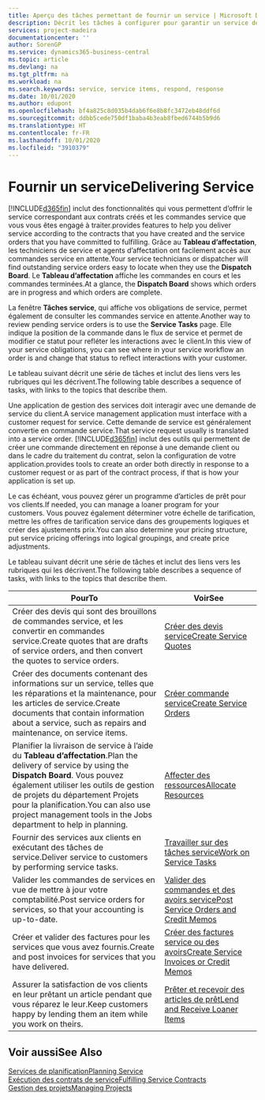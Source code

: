 ```yaml
---
title: Aperçu des tâches permettant de fournir un service | Microsoft Docs
description: Décrit les tâches à configurer pour garantir un service de qualité et respecter les engagement vis-à-vis des clients.
services: project-madeira
documentationcenter: ''
author: SorenGP
ms.service: dynamics365-business-central
ms.topic: article
ms.devlang: na
ms.tgt_pltfrm: na
ms.workload: na
ms.search.keywords: service, service items, respond, response
ms.date: 10/01/2020
ms.author: edupont
ms.openlocfilehash: bf4a825c8d035b4dab6f6e8b8fc3472eb48ddf6d
ms.sourcegitcommit: ddbb5cede750df1baba4b3eab8fbed6744b5b9d6
ms.translationtype: HT
ms.contentlocale: fr-FR
ms.lasthandoff: 10/01/2020
ms.locfileid: "3910379"
---
```

# <a name="delivering-service"></a><span data-ttu-id="f9fcf-103">Fournir un service</span><span class="sxs-lookup"><span data-stu-id="f9fcf-103">Delivering Service</span></span>
[!INCLUDE[d365fin](includes/d365fin_md.md)] <span data-ttu-id="f9fcf-104">inclut des fonctionnalités qui vous permettent d’offrir le service correspondant aux contrats créés et les commandes service que vous vous êtes engagé à traiter.</span><span class="sxs-lookup"><span data-stu-id="f9fcf-104">provides features to help you deliver service according to the contracts that you have created and the service orders that you have committed to fulfilling.</span></span> <span data-ttu-id="f9fcf-105">Grâce au **Tableau d’affectation**, les techniciens de service et agents d’affectation ont facilement accès aux commandes service en attente.</span><span class="sxs-lookup"><span data-stu-id="f9fcf-105">Your service technicians or dispatcher will find outstanding service orders easy to locate when they use the **Dispatch Board**.</span></span> <span data-ttu-id="f9fcf-106">Le **Tableau d’affectation** affiche les commandes en cours et les commandes terminées.</span><span class="sxs-lookup"><span data-stu-id="f9fcf-106">At a glance, the **Dispatch Board** shows which orders are in progress and which orders are complete.</span></span>  
  
<span data-ttu-id="f9fcf-107">La fenêtre **Tâches service**, qui affiche vos obligations de service, permet également de consulter les commandes service en attente.</span><span class="sxs-lookup"><span data-stu-id="f9fcf-107">Another way to review pending service orders is to use the **Service Tasks** page.</span></span> <span data-ttu-id="f9fcf-108">Elle indique la position de la commande dans le flux de service et permet de modifier ce statut pour refléter les interactions avec le client.</span><span class="sxs-lookup"><span data-stu-id="f9fcf-108">In this view of your service obligations, you can see where in your service workflow an order is and change that status to reflect interactions with your customer.</span></span>  
  
<span data-ttu-id="f9fcf-109">Le tableau suivant décrit une série de tâches et inclut des liens vers les rubriques qui les décrivent.</span><span class="sxs-lookup"><span data-stu-id="f9fcf-109">The following table describes a sequence of tasks, with links to the topics that describe them.</span></span>   

<span data-ttu-id="f9fcf-110">Une application de gestion des services doit interagir avec une demande de service du client.</span><span class="sxs-lookup"><span data-stu-id="f9fcf-110">A service management application must interface with a customer request for service.</span></span> <span data-ttu-id="f9fcf-111">Cette demande de service est généralement convertie en commande service.</span><span class="sxs-lookup"><span data-stu-id="f9fcf-111">That service request usually is translated into a service order.</span></span> [!INCLUDE[d365fin](includes/d365fin_md.md)] <span data-ttu-id="f9fcf-112">inclut des outils qui permettent de créer une commande directement en réponse à une demande client ou dans le cadre du traitement du contrat, selon la configuration de votre application.</span><span class="sxs-lookup"><span data-stu-id="f9fcf-112">provides tools to create an order both directly in response to a customer request or as part of the contract process, if that is how your application is set up.</span></span>  
  
<span data-ttu-id="f9fcf-113">Le cas échéant, vous pouvez gérer un programme d’articles de prêt pour vos clients.</span><span class="sxs-lookup"><span data-stu-id="f9fcf-113">If needed, you can manage a loaner program for your customers.</span></span> <span data-ttu-id="f9fcf-114">Vous pouvez également déterminer votre échelle de tarification, mettre les offres de tarification service dans des groupements logiques et créer des ajustements prix.</span><span class="sxs-lookup"><span data-stu-id="f9fcf-114">You can also determine your pricing structure, put service pricing offerings into logical groupings, and create price adjustments.</span></span>  
  
<span data-ttu-id="f9fcf-115">Le tableau suivant décrit une série de tâches et inclut des liens vers les rubriques qui les décrivent.</span><span class="sxs-lookup"><span data-stu-id="f9fcf-115">The following table describes a sequence of tasks, with links to the topics that describe them.</span></span>   
  
|<span data-ttu-id="f9fcf-116">**Pour**</span><span class="sxs-lookup"><span data-stu-id="f9fcf-116">**To**</span></span>|<span data-ttu-id="f9fcf-117">**Voir**</span><span class="sxs-lookup"><span data-stu-id="f9fcf-117">**See**</span></span>|  
|------------|-------------|  
|<span data-ttu-id="f9fcf-118">Créer des devis qui sont des brouillons de commandes service, et les convertir en commandes service.</span><span class="sxs-lookup"><span data-stu-id="f9fcf-118">Create quotes that are drafts of service orders, and then convert the quotes to service orders.</span></span>|[<span data-ttu-id="f9fcf-119">Créer des devis service</span><span class="sxs-lookup"><span data-stu-id="f9fcf-119">Create Service Quotes</span></span>](service-how-to-create-service-quotes.md)|
|<span data-ttu-id="f9fcf-120">Créer des documents contenant des informations sur un service, telles que les réparations et la maintenance, pour les articles de service.</span><span class="sxs-lookup"><span data-stu-id="f9fcf-120">Create documents that contain information about a service, such as repairs and maintenance, on service items.</span></span>|[<span data-ttu-id="f9fcf-121">Créer commande service</span><span class="sxs-lookup"><span data-stu-id="f9fcf-121">Create Service Orders</span></span>](service-how-to-create-service-orders.md)|
|<span data-ttu-id="f9fcf-122">Planifier la livraison de service à l’aide du **Tableau d’affectation**.</span><span class="sxs-lookup"><span data-stu-id="f9fcf-122">Plan the delivery of service by using the **Dispatch Board**.</span></span> <span data-ttu-id="f9fcf-123">Vous pouvez également utiliser les outils de gestion de projets du département Projets pour la planification.</span><span class="sxs-lookup"><span data-stu-id="f9fcf-123">You can also use project management tools in the Jobs department to help in planning.</span></span>|[<span data-ttu-id="f9fcf-124">Affecter des ressources</span><span class="sxs-lookup"><span data-stu-id="f9fcf-124">Allocate Resources</span></span>](service-how-to-allocate-resources.md)|  
|<span data-ttu-id="f9fcf-125">Fournir des services aux clients en exécutant des tâches de service.</span><span class="sxs-lookup"><span data-stu-id="f9fcf-125">Deliver service to customers by performing service tasks.</span></span>|[<span data-ttu-id="f9fcf-126">Travailler sur des tâches service</span><span class="sxs-lookup"><span data-stu-id="f9fcf-126">Work on Service Tasks</span></span>](service-how-to-work-on-service-tasks.md)|  
|<span data-ttu-id="f9fcf-127">Valider les commandes de services en vue de mettre à jour votre comptabilité.</span><span class="sxs-lookup"><span data-stu-id="f9fcf-127">Post service orders for services, so that your accounting is up-to-date.</span></span>|[<span data-ttu-id="f9fcf-128">Valider des commandes et des avoirs service</span><span class="sxs-lookup"><span data-stu-id="f9fcf-128">Post Service Orders and Credit Memos</span></span>](service-how-to-post-service-orders.md)|  
|<span data-ttu-id="f9fcf-129">Créer et valider des factures pour les services que vous avez fournis.</span><span class="sxs-lookup"><span data-stu-id="f9fcf-129">Create and post invoices for services that you have delivered.</span></span>|[<span data-ttu-id="f9fcf-130">Créer des factures service ou des avoirs</span><span class="sxs-lookup"><span data-stu-id="f9fcf-130">Create Service Invoices or Credit Memos</span></span>](service-how-create-invoices.md)|  
|<span data-ttu-id="f9fcf-131">Assurer la satisfaction de vos clients en leur prêtant un article pendant que vous réparez le leur.</span><span class="sxs-lookup"><span data-stu-id="f9fcf-131">Keep customers happy by lending them an item while you work on theirs.</span></span>| [<span data-ttu-id="f9fcf-132">Prêter et recevoir des articles de prêt</span><span class="sxs-lookup"><span data-stu-id="f9fcf-132">Lend and Receive Loaner Items</span></span>](service-how-to-lend-receive-loaners.md)|
  
## <a name="see-also"></a><span data-ttu-id="f9fcf-133">Voir aussi</span><span class="sxs-lookup"><span data-stu-id="f9fcf-133">See Also</span></span>  
[<span data-ttu-id="f9fcf-134">Services de planification</span><span class="sxs-lookup"><span data-stu-id="f9fcf-134">Planning Service</span></span>](service-plan-service.md)  
[<span data-ttu-id="f9fcf-135">Exécution des contrats de service</span><span class="sxs-lookup"><span data-stu-id="f9fcf-135">Fulfilling Service Contracts</span></span>](service-fulfill-service-contracts.md)  
[<span data-ttu-id="f9fcf-136">Gestion des projets</span><span class="sxs-lookup"><span data-stu-id="f9fcf-136">Managing Projects</span></span>](projects-manage-projects.md)  
